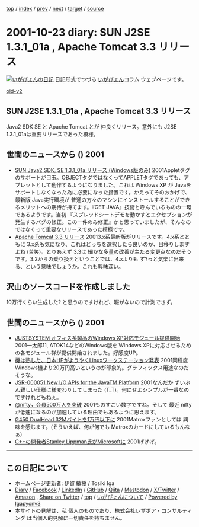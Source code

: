 [top](../index.html) 
 / [index](index.html) 
 / [prev](ig011021.html) 
 / [next](ig011025.html) 
 / [target](https://www.igapyon.jp/igapyon/diary/2001/ig011023.html) 
 / [source](https://github.com/igapyon/diary/blob/master/2001/ig011023.src.md) 

2001-10-23 diary: SUN J2SE 1.3.1_01a , Apache Tomcat 3.3 リリース
=====================================================================================================
[![いがぴょんの日記](https://www.igapyon.jp/igapyon/diary/images/iga202308_64.jpg "いがぴょん")](https://www.igapyon.jp/igapyon/diary/memo/memoigapyon.html) 日記形式でつづる [いがぴょん](https://www.igapyon.jp/igapyon/diary/memo/memoigapyon.html)コラム ウェブページです。

[old-v2](ig011023-orig.html)

## SUN J2SE 1.3.1_01a , Apache Tomcat 3.3 リリース

Java2 SDK SE と Apache Tomcat とが 仲良くリリース。意外にも J2SE 1.3.1_01aは重要リリースであった模様。




 
## 世間のニュースから () 2001

* [SUN Java2 SDK, SE 1.3.1_01a リリース (Windows版のみ)](http://java.sun.com/j2se/1.3.1/)  2001Appletタグのサポートが目玉。OBJECTタグではなくってAPPLETタグであっても、アプレットとして動作するようになりました。これは Windows XP が Javaをサポートしなくなった為に必要になった措置です。かえってそのおかげで、最新版 Java実行環境が 普通の方々のマシンにインストールすることができるメリットへの期待が持てます。『GET JAVA』技術と呼んでいるものの一環であるようです。当初 『スプレッドシートデモを動かすとエクセプションが発生するバグの修正。この一件のみ修正』かと思っていましたが、そんなのではなくって重要なリリースであった模様です。
* [Apache Tomcat 3.3 リリース](http://jakarta.apache.org/tomcat/)  20013.x系最新版がリリースです。4.x系とともに 3.x系も気になり、これはどっちを選択したら良いのか、目移りしますよね (苦笑)。とりあえず 3.3は 細かな多量の改善が主たる変更点なのだそうです。3.2からの乗り換えということでは、4.xよりも ず?っと気楽に出来る、という意味でしょうか。これも興味深い。

## 沢山のソースコードを作成しました

10万行くらい生成した? と思うのですけれど、暇がないので計測できず。

## 世間のニュースから () 2001

* [JUSTSYSTEM オフィス系製品のWindows XP対応モジュール提供開始](http://www.justsystem.co.jp/download/index.html)  2001一太郎11, ATOK14などのWindows版を Windows XPに対応させるための各モジュール群が提供開始されました。好感度UP。
* [機は熟した、日本HPがようやくLinuxワークステーション発表](http://biztech.nikkeibp.co.jp/wcs/show/leaf?CID=onair/biztech/comp/149621)  2001同程度Windows機より20万円高いというのが印象的。グラフィックス用途なのだそうな。
* [JSR-000051 New I/O APIs for the JavaTM Platform](http://jcp.org/aboutJava/communityprocess/review/jsr051/)  2001なんだか ずいぶん難しい仕様に様変わりしてしまった (T_T)。何にせよシンプルが一番なのですけれどもねぇ。
* [@nifty，会員500万人を突破](http://www.zdnet.co.jp/news/bursts/0110/22/nifty.html)  2001ものすごい数字ですね。そして 最近 niftyが低速になるのが加速している理由でもあるように思えます。
* [G450 DualHead 32Mバイトを1万円以下に](http://www.zdnet.co.jp/news/bursts/0110/22/infomagic.html)  2001Matroxファンとしては 興味を感じます。(そういえば、何が何でも Matroxのカードにしているもんなぁ)
* [C++の開発者Stanley Lippman氏がMicrosoftに](http://www.zdnet.co.jp/news/0110/23/b_1022_08.html)  2001げげげ。


----------------------------------------------------------------------------------------------------

## この日記について

* ホームページ更新者: 伊賀 敏樹 / Tosiki Iga
* [Diary](https://www.igapyon.jp/igapyon/diary/) / [Facebook](https://www.facebook.com/igapyon) / [LinkedIn](https://www.linkedin.com/in/toshikiiga) / [GitHub](https://github.com/igapyon) / [Qiita](https://qiita.com/igapyon) / [Mastodon](https://social.vivaldi.net/@igapyon) / [X/Twitter](https://twitter.com/ToshikiIga) / [Amazon](https://www.amazon.co.jp/%E4%BC%8A%E8%B3%80-%E6%95%8F%E6%A8%B9/e/B004LTQWCQ) ,
[Share on Twitter](https://twitter.com/intent/tweet?hashtags=igapyon%2Cdiary%2C%E3%81%84%E3%81%8C%E3%81%B4%E3%82%87%E3%82%93&text=SUN+J2SE+1.3.1_01a+%2C+Apache+Tomcat+3.3+%E3%83%AA%E3%83%AA%E3%83%BC%E3%82%B9&url=https%3A%2F%2Fwww.igapyon.jp%2Figapyon%2Fdiary%2F2001%2Fig011023.html) / [top](../index.html) / [いがぴょんについて](https://www.igapyon.jp/igapyon/diary/memo/memoigapyon.html) / [Powered by Igapyonv3](https://github.com/igapyon/igapyonv3)
* 本サイトの見解は、私 個人のものであり、株式会社レザボア・コンサルティング は当個人的見解に一切責任を持ちません。 
